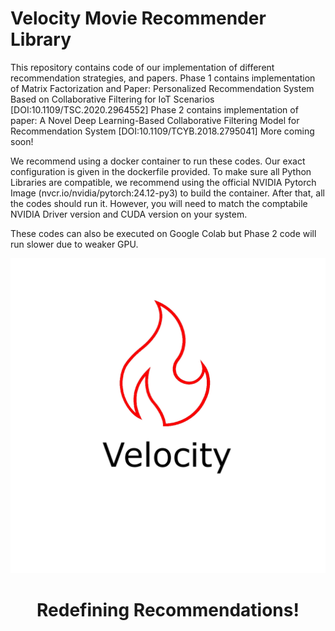 # Velocity Movie Recommender Library

This repository contains code of our implementation of different recommendation strategies, and papers. 
Phase 1 contains implementation of Matrix Factorization and Paper: Personalized Recommendation System Based on Collaborative Filtering for IoT Scenarios [DOI:10.1109/TSC.2020.2964552]
Phase 2 contains implementation of paper: A Novel Deep Learning-Based Collaborative Filtering Model for Recommendation System [DOI:10.1109/TCYB.2018.2795041]
More coming soon!

We recommend using a docker container to run these codes. Our exact configuration is given in the dockerfile provided. To make sure all Python Libraries are compatible, we recommend using the official NVIDIA Pytorch Image (nvcr.io/nvidia/pytorch:24.12-py3) to build the container. After that, all the codes should run it. However, you will need to match the comptabile NVIDIA Driver version and CUDA version on your system.

These codes can also be executed on Google Colab but Phase 2 code will run slower due to weaker GPU.

![VELOCITY LOGO](https://github.com/serzaxlucifer/Velocity/blob/main/Velocity%20Recommender.png?raw=true)

<div align="center">
  <h1> Redefining Recommendations!</h1>
</div>

